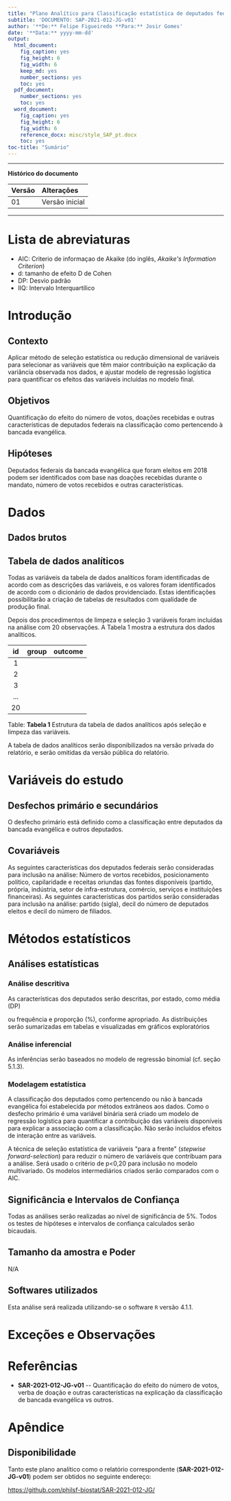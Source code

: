```yaml
---
title: "Plano Analítico para Classificação estatística de deputados federais como bancada evangélica"
subtitle: 'DOCUMENTO: SAP-2021-012-JG-v01'
author: '**De:** Felipe Figueiredo **Para:** Josir Gomes'
date: '**Data:** yyyy-mm-dd'
output:
  html_document:
    fig_caption: yes
    fig_height: 6
    fig_width: 6
    keep_md: yes
    number_sections: yes
    toc: yes
  pdf_document:
    number_sections: yes
    toc: yes
  word_document:
    fig_caption: yes
    fig_height: 6
    fig_width: 6
    reference_docx: misc/style_SAP_pt.docx
    toc: yes
toc-title: "Sumário"
---
```




---

**Histórico do documento**


|Versão |Alterações     |
|:------|:--------------|
|01     |Versão inicial |

---

# Lista de abreviaturas

- AIC: Criterio de informaçao de Akaike (do inglês, *Akaike's Information Criterion*)
- d: tamanho de efeito D de Cohen
- DP: Desvio padrão
- IIQ: Intervalo Interquartílico

# Introdução

## Contexto

Aplicar método de seleção estatística ou redução dimensional de variáveis para selecionar as variáveis que têm maior contribuição na explicação da variância observada nos dados, e ajustar modelo de regressão logística para quantificar os efeitos das variáveis incluídas no modelo final.

## Objetivos

Quantificação do efeito do número de votos, doações recebidas e outras características de deputados federais na classificação como pertencendo à bancada evangélica.

## Hipóteses

Deputados federais da bancada evangélica que foram eleitos em 2018 podem ser identificados com base nas doações recebidas durante o mandato, número de votos recebidos e outras características.

# Dados



## Dados brutos

## Tabela de dados analíticos

Todas as variáveis da tabela de dados analíticos foram identificadas de acordo com as descrições das variáveis, e os valores foram identificados de acordo com o dicionário de dados providenciado.
Estas identificações possibilitarão a criação de tabelas de resultados com qualidade de produção final.

Depois dos procedimentos de limpeza e seleção 3 variáveis foram incluídas na análise com 20 observações.
A Tabela 1 mostra a estrutura dos dados analíticos.


| id  | group | outcome |
|:---:|:-----:|:-------:|
|  1  |       |         |
|  2  |       |         |
|  3  |       |         |
| ... |       |         |
| 20  |       |         |

Table: **Tabela 1** Estrutura da tabela de dados analíticos após seleção e limpeza das variáveis.

A tabela de dados analíticos serão disponibilizados na versão privada do relatório, e serão omitidas da versão pública do relatório.

# Variáveis do estudo

## Desfechos primário e secundários

O desfecho primário está definido como a classificação entre deputados da bancada evangélica e outros deputados.

## Covariáveis

As seguintes características dos deputados federais serão consideradas para inclusão na análise: Número de vortos recebidos, posicionamento político, capilaridade e receitas oriundas das fontes disponíveis (partido, própria, indústria, setor de infra-estrutura, comércio, serviços e instituições financeiras).
As seguintes características dos partidos serão consideradas para inclusão na análise: partido (sigla), decil do número de deputados eleitos e decil do número de filiados.

# Métodos estatísticos

## Análises estatísticas

### Análise descritiva

As características dos deputados serão descritas, por estado, como
média (DP)
<!-- mediana (IIQ) -->
ou frequência e proporção (%),
conforme apropriado.
As distribuições serão sumarizadas em tabelas e visualizadas em gráficos exploratórios

### Análise inferencial

<!-- Todas as comparações entre os grupos serão avaliadas como análises univariadas. -->
<!-- Variáveis contínuas serão comparadas entre os grupos com o -->
<!-- teste t de grupos independentes com a correção de Welch. -->
<!-- teste t pareado com a correção de Welch. -->
<!-- teste de Wilcoxon. -->
<!-- Diferenças nas distribuições de variáveis categóricas serão avaliadas com o teste -->
<!-- exato de Fisher. -->
<!-- qui-quadrado. -->
<!-- McNemar. -->

As inferências serão baseados no modelo de regressão binomial (cf. seção 5.1.3).

### Modelagem estatística

A classificação dos deputados como pertencendo ou não à bancada evangélica foi estabelecida por métodos extrâneos aos dados.
Como o desfecho primário é uma variável binária será criado um modelo de regressão logística para quantificar a contribuição das variáveis disponíveis para explicar a associação com a classificação.
Não serão incluídos efeitos de interação entre as variáveis.

A técnica de seleção estatística de variáveis "para a frente" (*stepwise forward-selection*) para reduzir o número de variáveis que contribuam para a análise.
Será usado o critério de p<0,20 para inclusão no modelo multivariado.
Os modelos intermediários criados serão comparados com o AIC.

## Significância e Intervalos de Confiança

Todas as análises serão realizadas ao nível de significância de 5%.
Todos os testes de hipóteses e intervalos de confiança calculados serão
bicaudais.
<!-- unicaudais à esquerda. -->
<!-- unicaudais à direita. -->

## Tamanho da amostra e Poder



N/A

## Softwares utilizados

Esta análise será realizada utilizando-se o software `R` versão 4.1.1.

<!-- # Resultados -->

# Exceções e Observações

<!-- # Conclusões -->

# Referências

- **SAR-2021-012-JG-v01** -- Quantificação do efeito do número de votos, verba de doação e outras características na explicação da classificação de bancada evangélica vs outros.
<!-- - Cohen, J. (1988). Statistical power analysis for the behavioral sciences (2nd Ed.). New York: Routledge. -->

# Apêndice

## Disponibilidade

Tanto este plano analítico como o relatório correspondente (**SAR-2021-012-JG-v01**) podem ser obtidos no seguinte endereço:

https://github.com/philsf-biostat/SAR-2021-012-JG/

